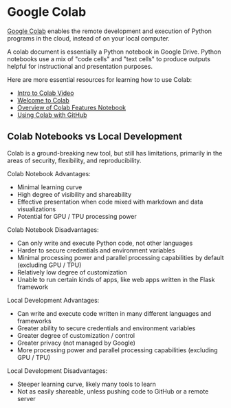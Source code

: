 # Google Colab

[Google Colab](https://colab.research.google.com/) enables the remote development and execution of Python programs in the cloud, instead of on your local computer.

A colab document is essentially a Python notebook in Google Drive. Python notebooks use a mix of "code cells" and "text cells" to produce outputs helpful for instructional and presentation purposes.

Here are more essential resources for learning how to use Colab:

  + [Intro to Colab Video](https://www.youtube.com/watch?v=inN8seMm7UI)
  + [Welcome to Colab](https://colab.research.google.com/notebooks/intro.ipynb#)
  + [Overview of Colab Features Notebook](https://colab.research.google.com/notebooks/basic_features_overview.ipynb)
  + [Using Colab with GitHub](https://colab.research.google.com/github/googlecolab/colabtools/blob/master/notebooks/colab-github-demo.ipynb)

## Colab Notebooks vs Local Development

Colab is a ground-breaking new tool, but still has limitations, primarily in the areas of security, flexibility, and reproducibility. 

Colab Notebook Advantages:
  + Minimal learning curve
  + High degree of visibility and shareability
  + Effective presentation when code mixed with markdown and data visualizations
  + Potential for GPU / TPU processing power

Colab Notebook Disadvantages:
  + Can only write and execute Python code, not other languages
  + Harder to secure credentials and environment variables
  + Minimal processing power and parallel processing capabilities by default (excluding GPU / TPU)
  + Relatively low degree of customization
  + Unable to run certain kinds of apps, like web apps written in the Flask framework

Local Development Advantages:
  + Can write and execute code written in many different languages and frameworks
  + Greater ability to secure credentials and environment variables
  + Greater degree of customization / control
  + Greater privacy (not managed by Google)
  + More processing power and parallel processing capabilities (excluding GPU / TPU)

Local Development Disadvantages:
  + Steeper learning curve, likely many tools to learn
  + Not as easily shareable, unless pushing code to GitHub or a remote server
  
